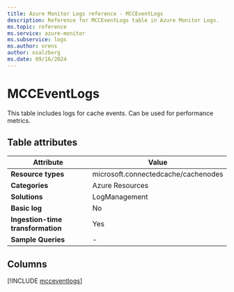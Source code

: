 ```yaml
---
title: Azure Monitor Logs reference - MCCEventLogs
description: Reference for MCCEventLogs table in Azure Monitor Logs.
ms.topic: reference
ms.service: azure-monitor
ms.subservice: logs
ms.author: orens
author: osalzberg
ms.date: 09/16/2024
---
```


# MCCEventLogs

This table includes logs for cache events. Can be used for performance metrics.


## Table attributes

|Attribute|Value|
|---|---|
|**Resource types**|microsoft.connectedcache/cachenodes|
|**Categories**|Azure Resources|
|**Solutions**| LogManagement|
|**Basic log**|No|
|**Ingestion-time transformation**|Yes|
|**Sample Queries**|-|



## Columns
  
[!INCLUDE [mcceventlogs](~/reusable-content/ce-skilling/azure/includes/azure-monitor/reference/tables/mcceventlogs-include.md)]
